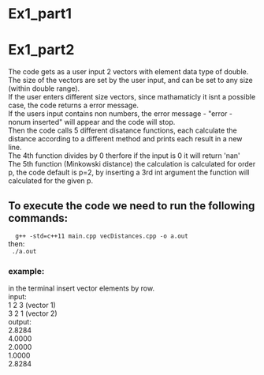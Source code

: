 <h1>Ex1_part1</h1>

<h1>Ex1_part2</h1>
The code gets as a user input 2 vectors with element data type of double.<br />
The size of the vectors are set by the user input, and can be set to any size (within double range).<br />
If the user enters different size vectors, since mathamaticly it isnt a possible case, the code returns a error message.<br />
If the users input contains non numbers, the error message - "error - nonum inserted" will appear and the code will stop.<br/>
Then the code calls 5 different disatance functions, each calculate the distance according to a different method and prints each result in a new line.<br />
The 4th function divides by 0 therfore if the input is 0 it will return 'nan'<br/>
The 5th function (Minkowski distance) the calculation is calculated for order p, the code default is p=2, by inserting a 3rd int argument the function will calculated for the given p.<br />

<h2>To execute the code we need to run the following commands:</h2>
<code>  g++ -std=c++11 main.cpp vecDistances.cpp -o a.out </code><br />
then:<br />
<code> ./a.out </code><br />

<h3> example: </h3>
in the terminal insert vector elements by row.<br />
input:<br />
1 2 3 (vector 1)<br />
3 2 1 (vector 2)<br />
output:<br />
2.8284<br />
4.0000<br />
2.0000<br />
1.0000<br />
2.8284<br />
